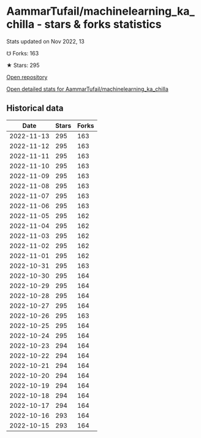 # AammarTufail/machinelearning_ka_chilla - stars & forks statistics

Stats updated on Nov 2022, 13

☋ Forks: 163

★ Stars: 295

[Open repository](https://github.com/AammarTufail/machinelearning_ka_chilla)

[Open detailed stats for AammarTufail/machinelearning_ka_chilla](https://reviewgithub.com/rep/AammarTufail/machinelearning_ka_chilla)

## Historical data
| Date | Stars | Forks |
|------|-------|-------|
| 2022-11-13 | 295 | 163 | 
| 2022-11-12 | 295 | 163 | 
| 2022-11-11 | 295 | 163 | 
| 2022-11-10 | 295 | 163 | 
| 2022-11-09 | 295 | 163 | 
| 2022-11-08 | 295 | 163 | 
| 2022-11-07 | 295 | 163 | 
| 2022-11-06 | 295 | 163 | 
| 2022-11-05 | 295 | 162 | 
| 2022-11-04 | 295 | 162 | 
| 2022-11-03 | 295 | 162 | 
| 2022-11-02 | 295 | 162 | 
| 2022-11-01 | 295 | 162 | 
| 2022-10-31 | 295 | 163 | 
| 2022-10-30 | 295 | 164 | 
| 2022-10-29 | 295 | 164 | 
| 2022-10-28 | 295 | 164 | 
| 2022-10-27 | 295 | 164 | 
| 2022-10-26 | 295 | 163 | 
| 2022-10-25 | 295 | 164 | 
| 2022-10-24 | 295 | 164 | 
| 2022-10-23 | 294 | 164 | 
| 2022-10-22 | 294 | 164 | 
| 2022-10-21 | 294 | 164 | 
| 2022-10-20 | 294 | 164 | 
| 2022-10-19 | 294 | 164 | 
| 2022-10-18 | 294 | 164 | 
| 2022-10-17 | 294 | 164 | 
| 2022-10-16 | 293 | 164 | 
| 2022-10-15 | 293 | 164 | 

